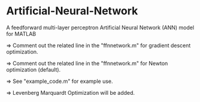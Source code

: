 # Artificial-Neural-Network
A feedforward multi-layer perceptron Artificial Neural Network (ANN) model for MATLAB

=> Comment out the related line in the "ffnnetwork.m" for gradient descent optimization.

=> Comment out the related line in the "ffnnetwork.m" for Newton optimization (default).

=> See "example_code.m" for example use.

=> Levenberg Marquardt Optimization will be added.

